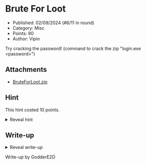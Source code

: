 # Brute For Loot

- Published: 02/09/2024 (#6/11 in round)
- Category: Misc
- Points: 90
- Author: Vipin

Try cracking the password! (command to crack the zip "login.exe \<password>")

## Attachments

- [BruteForLoot.zip](BruteForLoot.zip)

## Hint

This hint costed 10 points.

<details>
<summary>Reveal hint</summary>

Make a python script that tries a password from rockyou

</details>

## Write-up

<details>
<summary>Reveal write-up</summary>

Since we know that it's a password, it can be a common one where a
[dictionary attack](https://en.wikipedia.org/wiki/Dictionary_attack) can be used to crack it. Based off the previous
challenge, `rockyou.txt` was used as the wordlist. We can write a script to iterate through the wordlist and determine
the password.

<!-- TODO: Include actual script -->

After writing the script, we now know the password, which is `nicole1`.

Flag: `csd{GmoWiViKVkfZnLvO3moQnAB96lp}`

</details>

Write-up by GodderE2D
